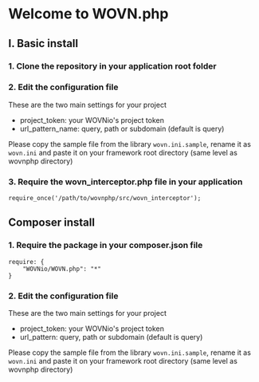 # Welcome to WOVN.php

## I. Basic install
### 1. Clone the repository in your application root folder
### 2. Edit the configuration file
These are the two main settings for your project
 - project_token: your WOVNio's project token
 - url_pattern_name: query, path or subdomain (default is query)

Please copy the sample file from the library `wovn.ini.sample`, rename it as `wovn.ini` and paste it on your framework root directory (same level as wovnphp directory)
### 3. Require the wovn_interceptor.php file in your application
 `require_once('/path/to/wovnphp/src/wovn_interceptor');`

## Composer install
### 1. Require the package in your composer.json file
```
require: {
    "WOVNio/WOVN.php": "*"
}
```
### 2. Edit the configuration file
These are the two main settings for your project
 - project_token: your WOVNio's project token
 - url_pattern: query, path or subdomain (default is query)

Please copy the sample file from the library `wovn.ini.sample`, rename it as `wovn.ini` and paste it on your framework root directory (same level as wovnphp directory)
